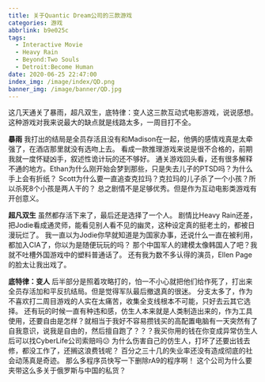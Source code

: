 ```yaml
---
title: 关于Quantic Dream公司的三款游戏
categories: 游戏
abbrlink: b9e025c
tags:
  - Interactive Movie
  - Heavy Rain
  - Beyond:Two Souls
  - Detroit:Become Human
date: 2020-06-25 22:47:00
index_img: /image/index/QD.png
banner_img: /image/banner/QD.jpg
---
```

这几天通关了暴雨，超凡双生，底特律：变人这三款互动式电影游戏，说说感想。这种游戏对我来说最大的缺点就是线路太多，一周目打不全。

**暴雨**
我打出的结局是全员存活且没有和Madison在一起，他俩的感情戏真是太牵强了，在酒店那里就没有选吻上去。
看成一款推理游戏来说是很不合格的，前期我就一度怀疑凶手，叙述性诡计玩的还不够好。
通关游戏回头看，还有很多解释不通的地方。Ethan为什么刚开始会梦到那些，只是失去儿子的PTSD吗？为什么手上会有折纸？
Scott为什么要一直追查克拉玛？克拉玛的儿子杀了一个小孩？所以杀死8个小孩是两人干的？
总之剧情不是足够优秀。但是作为互动电影类游戏有开创意义。

**超凡双生**
虽然都存活下来了，最后还是选择了一个人。
剧情比Heavy Rain还差，把Jodie看成通灵师，能看见别人看不见的幽灵，这种设定真的挺老土的，都被日漫玩烂了。
我一直以为Jodie你早就知道是为国家办事，还说什么一直在被利用，都加入CIA了，你以为是随便玩玩的吗？
那个中国军人的建模太像韩国人了吧？我就不吐槽外国游戏中的塑料普通话了。
还有我为数不多认得的演员，Ellen Page的脸太让我出戏了。

**底特律：变人**
后半部分是照着攻略打的，怕一不小心就把他们给作死了，打出来全员存活加和平反抗结局。但是觉得军队最后撤退真的很迷。
分支太多了，作为不喜欢打二周目游戏的人实在太痛苦，收集全支线根本不可能，只好去云其它选择。
还有玩的时候一直有种违和感，仿生人本来就是人类制造出来的，作为工具使用，还要自由是怎样？就相当于我好不容易攒钱买的高配置电脑有一天突然有了自我意识，说我是自由的，然后擅自跑了？？？我买你用的钱在你变成异常仿生人后可以找CyberLife公司索赔吗:confused:
为什么伤害自己的仿生人，打坏了还要出钱去修，都没工作了，还搁这浪费钱呢？
百分之三十几的失业率还没有造成彻底的社会动荡真是奇迹。
那么多程序员快写一下删除rA9的程序啊！
这个公司为什么要夹带这么多关于俄罗斯与中国的私货？

